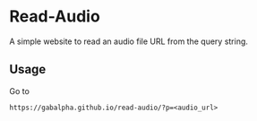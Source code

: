 # Read-Audio
A simple website to read an audio file URL from the query string.

## Usage
Go to
```
https://gabalpha.github.io/read-audio/?p=<audio_url>
```
